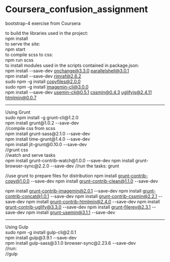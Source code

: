 # Coursera_confusion_assignment
bootstrap-4 exercise from Coursera<br>

to build the libraries used in the project:<br>
npm install<br>
to serve the site:<br>
npm start<br>
to compile scss to css:<br>
npm run scss<br>
to  install modules used in the scripts contained in package.json:<br>
npm install --save-dev onchange@3.3.0 parallelshell@3.0.1<br>
npm install --save-dev rimraf@2.6.2<br>
sudo npm -g install copyfiles@2.0.0<br>
sudo npm -g install imagemin-cli@3.0.0<br>
npm install --save-dev usemin-cli@0.5.1 cssmin@0.4.3 uglifyjs@2.4.11 htmlmin@0.0.7<br>
<hr>
Using Grunt<br>
sudo npm install -g grunt-cli@1.2.0<br>
npm install grunt@1.0.2 --save-dev<br>
//compile css from scss<br>
npm install grunt-sass@2.1.0 --save-dev<br>
npm install time-grunt@1.4.0 --save-dev<br>
npm install jit-grunt@0.10.0 --save-dev<br>
//grunt css<br>
//watch and serve tasks<br>
npm install grunt-contrib-watch@1.0.0 --save-dev
npm install grunt-browser-sync@2.2.0 --save-dev
//run the tasks:
grunt

//use grunt to prepare files for distribution
npm install grunt-contrib-copy@1.0.0 --save-dev
npm install grunt-contrib-clean@1.1.0 --save-dev

npm install grunt-contrib-imagemin@2.0.1 --save-dev
npm install grunt-contrib-concat@1.0.1 --save-dev
npm install grunt-contrib-cssmin@2.2.1 --save-dev
npm install grunt-contrib-htmlmin@2.4.0 --save-dev
npm install grunt-contrib-uglify@3.3.0 --save-dev
npm install grunt-filerev@2.3.1 --save-dev
npm install grunt-usemin@3.1.1 --save-dev
<hr>
Using Gulp<br>
sudo npm -g install gulp-cli@2.0.1<br>
npm install gulp@3.9.1 --save-dev<br>
npm install gulp-sass@3.1.0  browser-sync@2.23.6 --save-dev<br>
//run:<br>
//gulp<br>
